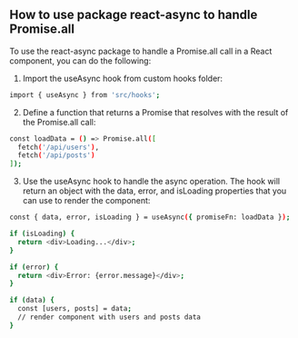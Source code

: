 ## How to use package react-async to handle Promise.all

To use the react-async package to handle a Promise.all call in a React component, you can do the following:

1. Import the useAsync hook from custom hooks folder:

```bash
import { useAsync } from 'src/hooks';
```

2. Define a function that returns a Promise that resolves with the result of the Promise.all call:

```bash
const loadData = () => Promise.all([
  fetch('/api/users'),
  fetch('/api/posts')
]);
```

3. Use the useAsync hook to handle the async operation. The hook will return an object with the data, error, and isLoading properties that you can use to render the component:

```bash
const { data, error, isLoading } = useAsync({ promiseFn: loadData });

if (isLoading) {
  return <div>Loading...</div>;
}

if (error) {
  return <div>Error: {error.message}</div>;
}

if (data) {
  const [users, posts] = data;
  // render component with users and posts data
}
```

